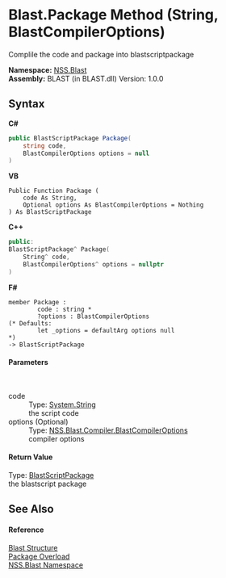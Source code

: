 # Blast.Package Method (String, BlastCompilerOptions)
 

Complile the code and package into blastscriptpackage

**Namespace:**&nbsp;<a href="88b55311-4a89-0894-e27a-e157e443c7f7.md">NSS.Blast</a><br />**Assembly:**&nbsp;BLAST (in BLAST.dll) Version: 1.0.0

## Syntax

**C#**<br />
``` C#
public BlastScriptPackage Package(
	string code,
	BlastCompilerOptions options = null
)
```

**VB**<br />
``` VB
Public Function Package ( 
	code As String,
	Optional options As BlastCompilerOptions = Nothing
) As BlastScriptPackage
```

**C++**<br />
``` C++
public:
BlastScriptPackage^ Package(
	String^ code, 
	BlastCompilerOptions^ options = nullptr
)
```

**F#**<br />
``` F#
member Package : 
        code : string * 
        ?options : BlastCompilerOptions 
(* Defaults:
        let _options = defaultArg options null
*)
-> BlastScriptPackage 

```


#### Parameters
&nbsp;<dl><dt>code</dt><dd>Type: <a href="https://docs.microsoft.com/dotnet/api/system.string" target="_blank" rel="noopener noreferrer">System.String</a><br />the script code</dd><dt>options (Optional)</dt><dd>Type: <a href="acd2f6cc-9dc8-39b3-7ff6-2a1a35ecce47.md">NSS.Blast.Compiler.BlastCompilerOptions</a><br />compiler options</dd></dl>

#### Return Value
Type: <a href="334603e0-a0de-2aaa-4007-78f5dcc5dc51.md">BlastScriptPackage</a><br />the blastscript package

## See Also


#### Reference
<a href="efe93ce5-baaf-ed42-b038-35b4ff074233.md">Blast Structure</a><br /><a href="ef43bafa-8b66-4798-9ffc-28e0d1c8fd45.md">Package Overload</a><br /><a href="88b55311-4a89-0894-e27a-e157e443c7f7.md">NSS.Blast Namespace</a><br />